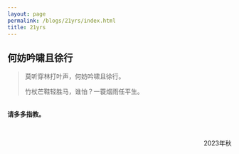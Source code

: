 ```yaml
---
layout: page
permalink: /blogs/21yrs/index.html
title: 21yrs
---
```


## 何妨吟啸且徐行

> 莫听穿林打叶声，何妨吟啸且徐行。
>
> 竹杖芒鞋轻胜马，谁怕？一蓑烟雨任平生。



<br>**请多多指教。**



<br>

<p align="right">2023年秋</p>
